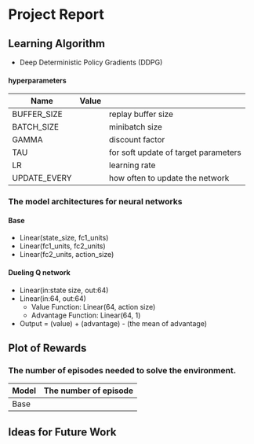 # Project Report

## Learning Algorithm

- Deep Deterministic Policy Gradients (DDPG)


#### hyperparameters

|  Name  |  Value  |　|
| ---- | ---- | ---- |
|BUFFER_SIZE |  | replay buffer size|
|BATCH_SIZE |         | minibatch size|
|GAMMA |             | discount factor|
|TAU |               | for soft update of target parameters|
|LR |                | learning rate |
|UPDATE_EVERY |         | how often to update the network|


### The model architectures for neural networks

#### Base
- Linear(state_size, fc1_units)
- Linear(fc1_units, fc2_units)
- Linear(fc2_units, action_size)

#### Dueling Q network

- Linear(in:state size, out:64)
- Linear(in:64, out:64)
  - Value Function: Linear(64, action size)
  - Advantage Function: Linear(64, 1)
- Output = (value) + (advantage) - (the mean of advantage)

## Plot of Rewards



### The number of episodes needed to solve the environment.

|  Model  |  The number of episode  |
| ---- | ---- |
|  Base  |  |


## Ideas for Future Work


